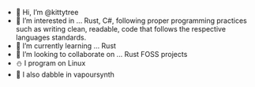 - 👋 Hi, I’m @kittytree
- 👀 I’m interested in ... Rust, C#, following proper programming practices such as writing clean, readable, code that follows the respective languages standards.
- 🌱 I’m currently learning ... Rust
- 💞️ I’m looking to collaborate on ... Rust FOSS projects
- ⛄ I program on Linux
- 🐼 I also dabble in vapoursynth

<!---
kittytree/kittytree is a ✨ special ✨ repository because its `README.md` (this file) appears on your GitHub profile.
You can click the Preview link to take a look at your changes.
--->

